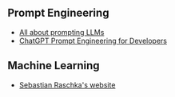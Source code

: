 ## Prompt Engineering
- [All about prompting LLMs](https://learnprompting.org/docs/intro)
- [ChatGPT Prompt Engineering for Developers](https://learn.deeplearning.ai/chatgpt-prompt-eng/)

## Machine Learning
- [Sebastian Raschka's website](https://sebastianraschka.com/teaching/)
